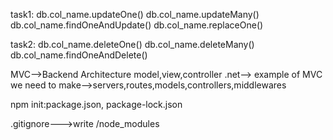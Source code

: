 task1: db.col_name.updateOne() db.col_name.updateMany() db.col_name.findOneAndUpdate() db.col_name.replaceOne()

task2: db.col_name.deleteOne() db.col_name.deleteMany() db.col_name.findOneAndDelete()

MVC-->Backend Architecture model,view,controller .net--> example of MVC we need to make-->servers,routes,models,controllers,middlewares

npm init:package.json, package-lock.json

.gitignore--->write /node_modules